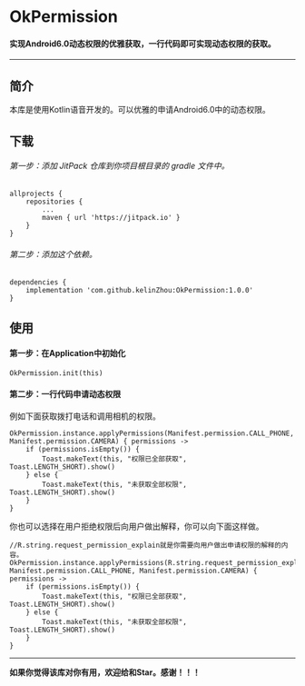 # OkPermission
#### 实现Android6.0动态权限的优雅获取，一行代码即可实现动态权限的获取。

* * *

## 简介
本库是使用Kotlin语音开发的。可以优雅的申请Android6.0中的动态权限。

## 下载
###### 第一步：添加 JitPack 仓库到你项目根目录的 gradle 文件中。
```
allprojects {
    repositories {
        ...
        maven { url 'https://jitpack.io' }
    }
}
```
###### 第二步：添加这个依赖。
```
dependencies {
    implementation 'com.github.kelinZhou:OkPermission:1.0.0'
}
```

## 使用
#### 第一步：在Application中初始化
```
OkPermission.init(this)
```
#### 第二步：一行代码申请动态权限
例如下面获取拨打电话和调用相机的权限。
```
OkPermission.instance.applyPermissions(Manifest.permission.CALL_PHONE, Manifest.permission.CAMERA) { permissions ->
    if (permissions.isEmpty()) {
        Toast.makeText(this, "权限已全部获取", Toast.LENGTH_SHORT).show()
    } else {
        Toast.makeText(this, "未获取全部权限", Toast.LENGTH_SHORT).show()
    }
}
```

你也可以选择在用户拒绝权限后向用户做出解释，你可以向下面这样做。
```
//R.string.request_permission_explain就是你需要向用户做出申请权限的解释的内容。
OkPermission.instance.applyPermissions(R.string.request_permission_explain, Manifest.permission.CALL_PHONE, Manifest.permission.CAMERA) { permissions ->
    if (permissions.isEmpty()) {
        Toast.makeText(this, "权限已全部获取", Toast.LENGTH_SHORT).show()
    } else {
        Toast.makeText(this, "未获取全部权限", Toast.LENGTH_SHORT).show()
    }
}
```
* * *
**如果你觉得该库对你有用，欢迎给和Star。感谢！！！**
